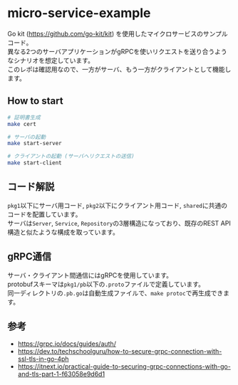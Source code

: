 # micro-service-example

Go kit (https://github.com/go-kit/kit) を使用したマイクロサービスのサンプルコード。  
異なる2つのサーバアプリケーションがgRPCを使いリクエストを送り合うようなシナリオを想定しています。  
このレポは確認用なので、一方がサーバ、もう一方がクライアントとして機能します。

## How to start

```bash
# 証明書生成
make cert

# サーバの起動
make start-server

# クライアントの起動 (サーバへリクエストの送信)
make start-client
```

## コード解説

`pkg1`以下にサーバ用コード, `pkg2`以下にクライアント用コード, `shared`に共通のコードを配置しています。  
サーバは`Server`, `Service`, `Repository`の3層構造になっており、既存のREST API構造と似たような構成を取っています。

## gRPC通信
サーバ・クライアント間通信にはgRPCを使用しています。  
protobufスキーマは`pkg1/pb`以下の`.proto`ファイルで定義しています。  
同一ディレクトリの`.pb.go`は自動生成ファイルで、`make protoc`で再生成できます。 

## 参考

- https://grpc.io/docs/guides/auth/
- https://dev.to/techschoolguru/how-to-secure-grpc-connection-with-ssl-tls-in-go-4ph
- https://itnext.io/practical-guide-to-securing-grpc-connections-with-go-and-tls-part-1-f63058e9d6d1
